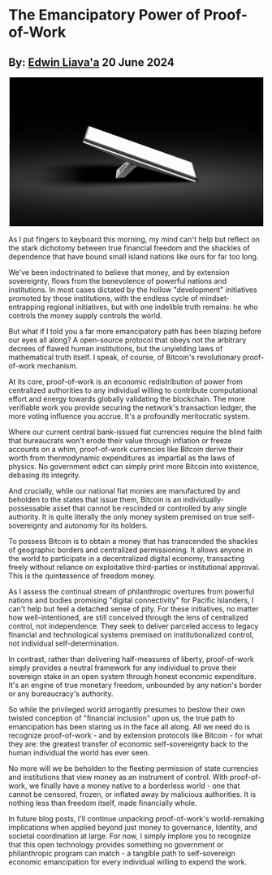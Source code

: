 # The Emancipatory Power of Proof-of-Work
## By: [Edwin Liava'a](https://github.cepeaters:om/EdwinLiavaa) 20 June 2024

<p align="center">
 <img width="500" src="https://github.com/EdwinLiavaa/liavaa.space/blob/main/blog/20240618/pic.png">
</p>

As I put fingers to keyboard this morning, my mind can't help but reflect on the stark dichotomy between true financial freedom and the shackles of dependence that have bound small island nations like ours for far too long.

We've been indoctrinated to believe that money, and by extension sovereignty, flows from the benevolence of powerful nations and institutions. In most cases dictated by the hollow "development" initiatives promoted by those institutions, with the endless cycle of mindset-entrapping regional initiatives, but with one indelible truth remains: he who controls the money supply controls the world.

But what if I told you a far more emancipatory path has been blazing before our eyes all along? A open-source protocol that obeys not the arbitrary decrees of flawed human institutions, but the unyielding laws of mathematical truth itself. I speak, of course, of Bitcoin's revolutionary proof-of-work mechanism.

At its core, proof-of-work is an economic redistribution of power from centralized authorities to any individual willing to contribute computational effort and energy towards globally validating the blockchain. The more verifiable work you provide securing the network's transaction ledger, the more voting influence you accrue. It's a profoundly meritocratic system.

Where our current central bank-issued fiat currencies require the blind faith that bureaucrats won't erode their value through inflation or freeze accounts on a whim, proof-of-work currencies like Bitcoin derive their worth from thermodynamic expenditures as impartial as the laws of physics. No government edict can simply print more Bitcoin into existence, debasing its integrity.

And crucially, while our national fiat monies are manufactured by and beholden to the states that issue them, Bitcoin is an individually-possessable asset that cannot be rescinded or controlled by any single authority. It is quite literally the only money system premised on true self-sovereignty and autonomy for its holders.

To possess Bitcoin is to obtain a money that has transcended the shackles of geographic borders and centralized permissioning. It allows anyone in the world to participate in a decentralized digital economy, transacting freely without reliance on exploitative third-parties or institutional approval. This is the quintessence of freedom money.

As I assess the continual stream of philanthropic overtures from powerful nations and bodies promising "digital connectivity" for Pacific Islanders, I can't help but feel a detached sense of pity. For these initiatives, no matter how well-intentioned, are still conceived through the lens of centralized control, not independence. They seek to deliver parceled access to legacy financial and technological systems premised on institutionalized control, not individual self-determination.

In contrast, rather than delivering half-measures of liberty, proof-of-work simply provides a neutral framework for any individual to prove their sovereign stake in an open system through honest economic expenditure. It's an engine of true monetary freedom, unbounded by any nation's border or any bureaucracy's authority.

So while the privileged world arrogantly presumes to bestow their own twisted conception of "financial inclusion" upon us, the true path to emancipation has been staring us in the face all along. All we need do is recognize proof-of-work - and by extension protocols like Bitcoin - for what they are: the greatest transfer of economic self-sovereignty back to the human individual the world has ever seen.

No more will we be beholden to the fleeting permission of state currencies and institutions that view money as an instrument of control. With proof-of-work, we finally have a money native to a borderless world - one that cannot be censored, frozen, or inflated away by malicious authorities. It is nothing less than freedom itself, made financially whole.

In future blog posts, I'll continue unpacking proof-of-work's world-remaking implications when applied beyond just money to governance, Identity, and societal coordination at large. For now, I simply implore you to recognize that this open technology provides something no government or philanthropic program can match - a tangible path to self-sovereign economic emancipation for every individual willing to expend the work.
